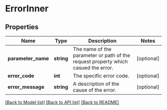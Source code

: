 # ErrorInner

## Properties
Name | Type | Description | Notes
------------ | ------------- | ------------- | -------------
**parameter_name** | **string** | The name of the parameter or path of the request property which casued the error. | [optional] 
**error_code** | **int** | The specific error code. | [optional] 
**error_message** | **string** | A description of the cause of the error. | [optional] 

[[Back to Model list]](../README.md#documentation-for-models) [[Back to API list]](../README.md#documentation-for-api-endpoints) [[Back to README]](../README.md)


